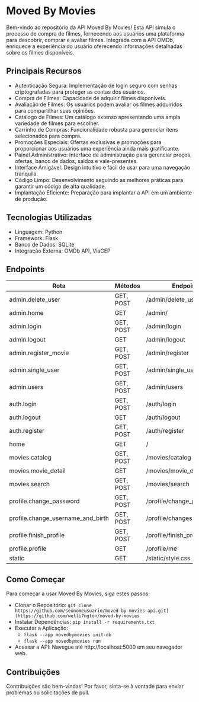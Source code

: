 # Moved By Movies
Bem-vindo ao repositório da API Moved By Movies! Esta API simula o processo de compra de filmes, fornecendo aos usuários uma plataforma para descobrir, comprar e avaliar filmes. Integrada com a API OMDb, enriquece a experiência do usuário oferecendo informações detalhadas sobre os filmes disponíveis.

## Principais Recursos
- Autenticação Segura: Implementação de login seguro com senhas criptografadas para proteger as contas dos usuários.
- Compra de Filmes: Capacidade de adquirir filmes disponíveis.
- Avaliação de Filmes: Os usuários podem avaliar os filmes adquiridos para compartilhar suas opiniões.
- Catálogo de Filmes: Um catálogo extenso apresentando uma ampla variedade de filmes para escolher.
- Carrinho de Compras: Funcionalidade robusta para gerenciar itens selecionados para compra.
- Promoções Especiais: Ofertas exclusivas e promoções para proporcionar aos usuários uma experiência ainda mais gratificante.
- Painel Administrativo: Interface de administração para gerenciar preços, ofertas, banco de dados, saldos e vale-presentes.
- Interface Amigável: Design intuitivo e fácil de usar para uma navegação tranquila.
- Código Limpo: Desenvolvimento seguindo as melhores práticas para garantir um código de alta qualidade.
- Implantação Eficiente: Preparação para implantar a API em um ambiente de produção.

## Tecnologias Utilizadas
- Linguagem: Python
- Framework: Flask
- Banco de Dados: SQLite
- Integração Externa: OMDb API, ViaCEP

## Endpoints

| Rota                              | Métodos  | Endpoint                                 |
|-----------------------------------|----------|------------------------------------------|
| admin.delete_user                 | GET, POST| /admin/delete_user/<int:_id>            |
| admin.home                        | GET      | /admin/                                  |
| admin.login                       | GET, POST| /admin/login                             |
| admin.logout                      | GET      | /admin/logout                            |
| admin.register_movie              | GET, POST| /admin/register                          |
| admin.single_user                 | GET, POST| /admin/single_user/<int:_id>             |
| admin.users                       | GET, POST| /admin/users                             |
| auth.login                        | GET, POST| /auth/login                              |
| auth.logout                       | GET      | /auth/logout                             |
| auth.register                     | GET, POST| /auth/register                           |
| home                              | GET      | /                                        |
| movies.catalog                    | GET, POST| /movies/catalog                          |
| movies.movie_detail               | GET      | /movies/movie_detail/<int:_id>           |
| movies.search                     | GET, POST| /movies/search                           |
| profile.change_password           | GET, POST| /profile/change_password                 |
| profile.change_username_and_birth | GET, POST| /profile/changes                         |
| profile.finish_profile            | GET, POST| /profile/finish_profile                  |
| profile.profile                   | GET      | /profile/me                              |
| static                            | GET      | /static/style.css                        |

## Como Começar
Para começar a usar Moved By Movies, siga estes passos:
- Clonar o Repositório: `git clone https://github.com/seunomeusuario/moved-by-movies-api.git](https://github.com/welli7ngton/moved-by-movies`
- Instalar Dependências: `pip install -r requirements.txt`
- Executar a Aplicação: 
  - `flask --app movedbymovies init-db`
  - `flask --app movedbymovies run`
- Acessar a API: Navegue até http://localhost:5000 em seu navegador web.

## Contribuições
Contribuições são bem-vindas! Por favor, sinta-se à vontade para enviar problemas ou solicitações de pull.

                                        
                                                                    
                                            
                        
                                    
                                        
                    
                  
                      
                                
